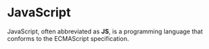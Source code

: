 # JavaScript

JavaScript, often abbreviated as **JS**, is a programming language that conforms to the ECMAScript specification.